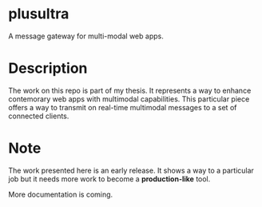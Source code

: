 plusultra
=========

A message gateway for multi-modal web apps.

# Description
The work on this repo is part of my thesis. It represents a way to enhance contemorary web apps with multimodal capabilities. 
This particular piece offers a way to transmit on real-time multimodal messages to a set of connected clients.

# Note
The work presented here is an early release. It shows a way to a particular job but it needs more work to become a __production-like__ tool. 


More documentation is coming.
